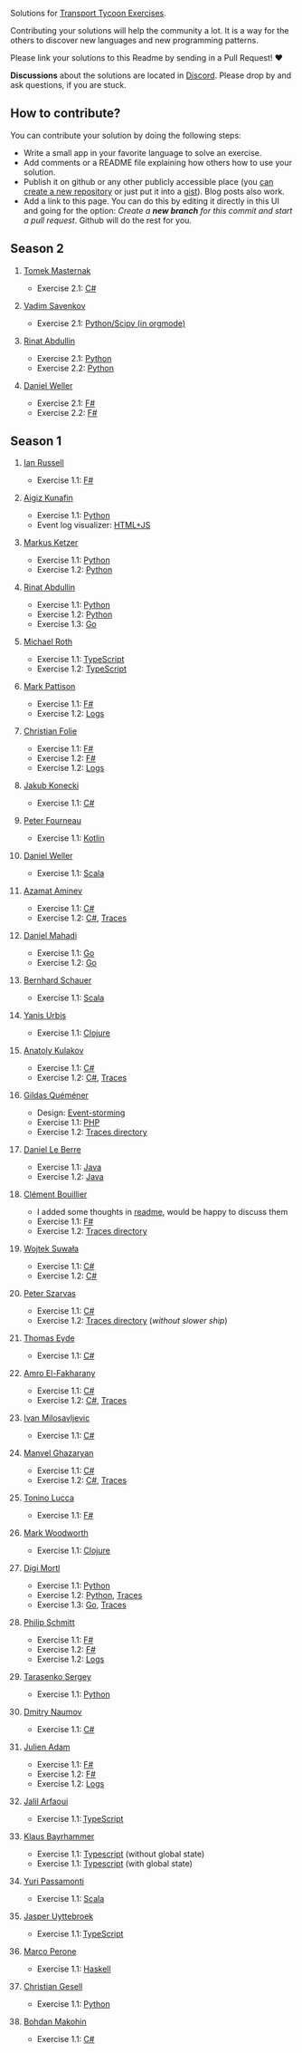 Solutions for [Transport Tycoon Exercises](https://github.com/Softwarepark/exercises/blob/master/transport-tycoon.md).

Contributing your solutions will help the community a lot. It is a way for the others to discover new languages and new programming patterns.

Please link your solutions to this Readme by sending in a Pull Request! ❤️   

**Discussions** about the solutions are located in [Discord](https://discord.gg/jHGbUwxDgv). Please drop by and ask questions, if you are stuck.

## How to contribute?

You can contribute your solution by doing the following steps:

- Write a small app in your favorite language to solve an exercise.
- Add comments or a README file explaining how others how to use your solution.
- Publish it on github or any other publicly accessible place (you [can create a new repository](https://github.com/new) or just put it into a [gist](https://gist.github.com)). Blog posts also work.
- Add a link to this page. You can do this by editing it directly in this UI and going for the option: _Create a **new branch** for this commit and start a pull request_. Github will do the rest for you.

## Season 2

1. [Tomek Masternak](https://github.com/tmasternak)
   - Exercise 2.1: [C#](https://github.com/tmasternak/TransportTycoon/blob/master/Episode_2.1/TransportTycoon.Console/TransportTycoon.Console/Program.cs)

2. [Vadim Savenkov](https://github.com/vsavenkov)
   - Exercise 2.1: [Python/Scipy (in orgmode)](https://github.com/vsavenkov/trustbit-exercises/blob/solutions/solutions/tt-season2-org/e01.org)

3. [Rinat Abdullin](https://github.com/abdullin)
   - Exercise 2.1: [Python](https://github.com/abdullin/softwarepark-katas/blob/master/transport-tycoon-2/e01_python/route.py)
   - Exercise 2.2: [Python](https://github.com/abdullin/softwarepark-katas/blob/master/transport-tycoon-2/e02_python/route.py)

4. [Daniel Weller](https://github.com/danielweller-swp)
   - Exercise 2.1: [F#](https://github.com/danielweller-swp/TransportTycoon/tree/master/episode-2.1)
   - Exercise 2.2: [F#](https://github.com/danielweller-swp/TransportTycoon/tree/master/episode-2.2)

## Season 1

1. [Ian Russell](https://github.com/ijrussell)
   
   - Exercise 1.1: [F#](https://github.com/ijrussell/TransportTycoon/blob/master/recursive.fs)

2. [Aigiz Kunafin](https://github.com/AigizK)
   - Exercise 1.1: [Python](https://github.com/AigizK/transport-tycoon/tree/master/ex_1)
   - Event log visualizer: [HTML+JS](https://github.com/AigizK/transport-tycoon/tree/master/transport_visulazation)
   
3. [Markus Ketzer](https://github.com/marketzer)
   - Exercise 1.1: [Python](https://github.com/marketzer/exercises/blob/master/transport-tycoon/marketzer/transport-tycoon.py)
   - Exercise 1.2: [Python](https://github.com/marketzer/exercises/blob/master/transport-tycoon/marketzer/exercise2.py)
   
4. [Rinat Abdullin](https://github.com/abdullin)
   - Exercise 1.1: [Python](https://github.com/abdullin/softwarepark-ddd/blob/master/transport-tycoon/ex_1.py)
   - Exercise 1.2: [Python](https://github.com/abdullin/softwarepark-ddd/blob/master/transport-tycoon/ex_2.py)
   - Exercise 1.3: [Go](https://github.com/abdullin/softwarepark-ddd/blob/master/transport-tycoon/ex_3.go)
   
5. [Michael Roth](https://github.com/mrothNET)
   - Exercise 1.1: [TypeScript](https://github.com/mrothNET/transport-tycoon-exercises/tree/master/exercise1)
   - Exercise 1.2: [TypeScript](https://github.com/mrothNET/transport-tycoon-exercises/tree/master/exercise2)
   
6. [Mark Pattison](https://github.com/markpattison)
   
   - Exercise 1.1: [F#](https://github.com/markpattison/transport-tycoon-kata)
   - Exercise 1.2: [Logs](https://github.com/markpattison/transport-tycoon-kata/tree/master/exercise2-logs)

7. [Christian Folie](https://twitter.com/Folienmaster)
   - Exercise 1.1: [F#](https://github.com/Nagelfar/ddd-exercises/tree/master/exercise1)
   - Exercise 1.2: [F#](https://github.com/Nagelfar/ddd-exercises/blob/master/exercise2/Exercise2.fs)
   - Exercise 1.2: [Logs](https://github.com/Nagelfar/ddd-exercises/tree/master/exercise2/output)
   
8. [Jakub Konecki](https://github.com/jkonecki)
   - Exercise 1.1: [C#](https://github.com/jkonecki/SoftwarePark/tree/master/TransportTycoon)
   
9. [Peter Fourneau](https://github.com/pfournea)
   - Exercise 1.1: [Kotlin](https://github.com/pfournea/transport-tycoon)
   
10. [Daniel Weller](https://github.com/danielweller-swp)
    - Exercise 1.1: [Scala](https://github.com/danielweller-swp/transport-tycoon/tree/master/ex1)
    
11. [Azamat Aminev](https://github.com/azm102)
    
    - Exercise 1.1: [C#](https://github.com/azm102/exercises/tree/master/TransportTycoon1)
    - Exercise 1.2: [C#](https://github.com/azm102/exercises/tree/master/TransportTycoon2), [Traces](https://github.com/azm102/exercises/tree/master/TransportTycoon2/Traces)

12. [Daniel Mahadi](https://github.com/danielmahadi)
    
    - Exercise 1.1: [Go](https://github.com/danielmahadi/transport-tycoon-go/blob/exercises/1/main.go)
    - Exercise 1.2: [Go](https://github.com/danielmahadi/transport-tycoon-go/blob/exercises/2/main.go)

13. [Bernhard Schauer](https://github.com/beschauer)
    
    - Exercise 1.1: [Scala](https://github.com/beschauer/softwarepark-exercises/blob/master/transport-tycoon/main.scala)

14. [Yanis Urbis](https://github.com/yanisurbis)
    
    - Exercise 1.1: [Clojure](https://github.com/yanisurbis/transport-tycoon)

15. [Anatoly Kulakov](https://github.com/AnatolyKulakov)

    - Exercise 1.1: [C#](https://github.com/AnatolyKulakov/TransportTycoon/blob/ex1/src/TransportTycoon/Program.cs)
    - Exercise 1.2: [C#](https://github.com/AnatolyKulakov/TransportTycoon/blob/ex2/src/TransportTycoon/Program.cs), [Traces](https://github.com/AnatolyKulakov/TransportTycoon/tree/ex2/trace)

16. [Gildas Quéméner](https://github.com/gquemener)
    
    - Design: [Event-storming](https://miro.com/welcomeonboard/MtjvR60cUsVfwMSGWhbsOtrxgMOlSeXjFYc1U2M8033aIuIQdb9ID72hbcNNsfi8)
    - Exercise 1.1: [PHP](https://github.com/gquemener/TransportTycoon)
    - Exercise 1.2: [Traces directory](https://github.com/gquemener/TransportTycoon/tree/master/traces)

17. [Daniel Le Berre](https://github.com/danielleberre)
    
    - Exercise 1.1: [Java](https://github.com/danielleberre/transport-tycoon/tree/exercice1)
    - Exercise 1.2: [Java](https://github.com/danielleberre/transport-tycoon/tree/exercice2)

18. [Clément Bouillier](https://twitter.com/clem_bouillier)
    
    - I added some thoughts in [readme](https://github.com/devcrafting/TransportTycoon-DDD-ES), would be happy to discuss them
    - Exercise 1.1: [F#](https://github.com/devcrafting/TransportTycoon-DDD-ES/tree/Exercice1)
    - Exercise 1.2: [Traces directory](https://github.com/devcrafting/TransportTycoon-DDD-ES/tree/Exercice2-withoutNewRules/logs)

19. [Wojtek Suwała](https://github.com/wojteksuwala)
    
    - Exercise 1.1: [C#](https://github.com/wojteksuwala/DDD_SoftwarePark_Exercises/tree/master/Ex001_Transport_Tycoon)
    - Exercise 1.2: [C#](https://github.com/wojteksuwala/DDD_SoftwarePark_Exercises/tree/master/Ex002_Transport_Tycoon)

20. [Peter Szarvas](https://github.com/pepperonee13)
    
    - Exercise 1.1: [C#](https://github.com/pepperonee13/ddd-exercises)
    - Exercise 1.2: [Traces directory](https://github.com/pepperonee13/ddd-exercises/tree/master/.trace) (_without slower ship_)

21. [Thomas Eyde](https://github.com/thomaseyde)
    
    - Exercise 1.1: [C#](https://github.com/thomaseyde/transport-tycoon)

22. [Amro El-Fakharany](https://github.com/amroel)
    
    - Exercise 1.1: [C#](https://github.com/amroel/TransportTycoon/tree/E1)
	- Exercise 1.2: [C#](https://github.com/amroel/TransportTycoon/tree/E2), [Traces](https://github.com/amroel/TransportTycoon/tree/E2/.trace)

23. [Ivan Milosavljevic](https://github.com/Vertygo)
    
    - Exercise 1.1: [C#](https://github.com/Vertygo/transport-tycoon-ddd/tree/master/Exercise1)

24. [Manvel Ghazaryan](https://github.com/gmanvel)
    - Exercise 1.1: [C#](https://github.com/gmanvel/TransportTycoon/tree/Exercise-1)
    - Exercise 1.2: [C#](https://github.com/gmanvel/TransportTycoon/tree/Exercise-2), [Traces](https://github.com/gmanvel/TransportTycoon/tree/Exercise-2/tests/TransportTycoon.Domain.Tests/traces)

25. [Tonino Lucca](https://github.com/tonyx)
    - Exercise 1.1: [F#](https://github.com/tonyx/transport-tycoon-1)
    
26. [Mark Woodworth](https://github.com/Solaxun)
    - Exercise 1.1: [Clojure](https://github.com/Solaxun/transport-tycoon-kata/blob/master/src/transport_tycoon_kata/transport.clj)
    
27. [Digi Mortl](https://github.com/digimortl)

    - Exercise 1.1: [Python](https://github.com/digimortl/transport-tycoon/tree/203e97ec2e2c876e4739cd6b4426b76762f1bdfe)
    - Exercise 1.2: [Python](https://github.com/digimortl/transport-tycoon/tree/94e24d61d646ec1d969864b1e0f2f991fbd10674), [Traces](https://github.com/digimortl/transport-tycoon/tree/master/traces)
    - Exercise 1.3: [Go](https://github.com/digimortl/tycoon), [Traces](https://github.com/digimortl/tycoon/tree/master/traces)

28. [Philip Schmitt](https://github.com/maeh2k)
    - Exercise 1.1: [F#](https://github.com/maeh2k/transport-tycoon-kata/blob/master/Exercise1.fsx)
    - Exercise 1.2: [F#](https://github.com/maeh2k/transport-tycoon-kata/blob/master/Exercise2.fsx)
    - Exercise 1.2: [Logs](https://github.com/maeh2k/transport-tycoon-kata/tree/master/logs)

29. [Tarasenko Sergey](https://github.com/krasina15)
    - Exercise 1.1: [Python](https://github.com/krasina15/transport-tycoon)
    
30. [Dmitry Naumov](https://github.com/DmitryNaumov)

    - Exercise 1.1: [C#](https://github.com/DmitryNaumov/TransportTycoon/tree/Exercise1)

31. [Julien Adam](https://github.com/julienadam)
    - Exercise 1.1: [F#](https://github.com/julienadam/transport-tycoon-kata/blob/master/TransportTycoon.Kata.Exercises/Exercise1.fsx)
    - Exercise 1.2: [F#](https://github.com/julienadam/transport-tycoon-kata/blob/master/TransportTycoon.Kata.Exercises/Exercise2.fsx)
    - Exercise 1.2: [Logs](https://github.com/julienadam/transport-tycoon-kata/tree/master/TransportTycoon.Kata.Exercises/output)

32. [Jalil Arfaoui](https://jalil.arfaoui.net)
    - Exercise 1.1: [TypeScript](https://framagit.org/jalil/transport-tycoon-kata-js)

33. [Klaus Bayrhammer](https://github.com/klausbayrhammer)
    - Exercise 1.1: [Typescript](https://github.com/klausbayrhammer/typescript-transport-tycoon-kata/blob/master/src/transport-tycoon.ts) (without global state)
    - Exercise 1.1: [Typescript](https://github.com/klausbayrhammer/typescript-transport-tycoon-kata/blob/global-state/src/transport-tycoon.ts) (with global state)

34. [Yuri Passamonti](https://github.com/r4ncid)
    - Exercise 1.1: [Scala](https://github.com/R4ncid/transport-tycoon-kata)
    
35. [Jasper Uyttebroek](https://github.com/unib1t)
    - Exercise 1.1: [TypeScript](https://github.com/unib1t/transport-tycoon-ddd)

36. [Marco Perone](https://github.com/marcosh)
    - Exercise 1.1: [Haskell](https://github.com/marcosh/ddd-kata)

37. [Christian Gesell](https://github.com/gesellc)
    - Exercise 1.1: [Python](https://github.com/gesellc/ddd-transport-tycoon/tree/master/transport-tycoon-gesellc-solutions/Exercise1)

38. [Bohdan Makohin](https://github.com/ajukraine)
    - Exercise 1.1: [C#](https://github.com/ajukraine/TransportTycoon/blob/master/Exercise-1/TransportTycoon.Domain/Solution.cs)

    
